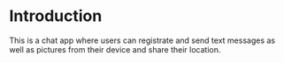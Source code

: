 # Introduction
This is a chat app where users can registrate and send text messages as well as pictures from their device and share their location.
